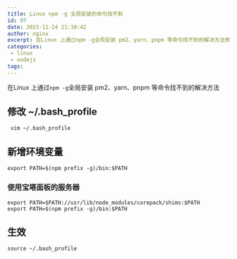 ```yaml
---
title: Linux npm -g 全局安装的命令找不到
id: 97
date: 2023-11-24 21:10:42
auther: nginx
excerpt: 在Linux 上通过npm -g全局安装 pm2、yarn、pnpm 等命令找不到的解决方法修改 ~/.bash_profile vim ~/.bash_profile新增环境变量export PATH=$(npm prefix -g)/bin$PATH在宝塔面板中export PATH=$PAT
categories:
 - linux
 - nodejs
tags: 
---
```


在Linux 上通过`npm -g`全局安装 pm2、yarn、pnpm 等命令找不到的解决方法

## 修改 ~/.bash_profile

```
 vim ~/.bash_profile
```

##  新增环境变量

```
export PATH=$(npm prefix -g)/bin:$PATH
```

### 使用宝塔面板的服务器

```
export PATH=$PATH://usr/lib/node_modules/corepack/shims:$PATH
export PATH=$(npm prefix -g)/bin:$PATH
```

## 生效

```
source ~/.bash_profile
```